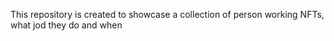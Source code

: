 This repository is created to showcase a collection of person working  NFTs, what jod they do and when 
